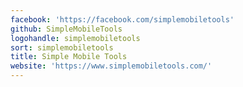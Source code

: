 ```yaml
---
facebook: 'https://facebook.com/simplemobiletools'
github: SimpleMobileTools
logohandle: simplemobiletools
sort: simplemobiletools
title: Simple Mobile Tools
website: 'https://www.simplemobiletools.com/'
---
```

